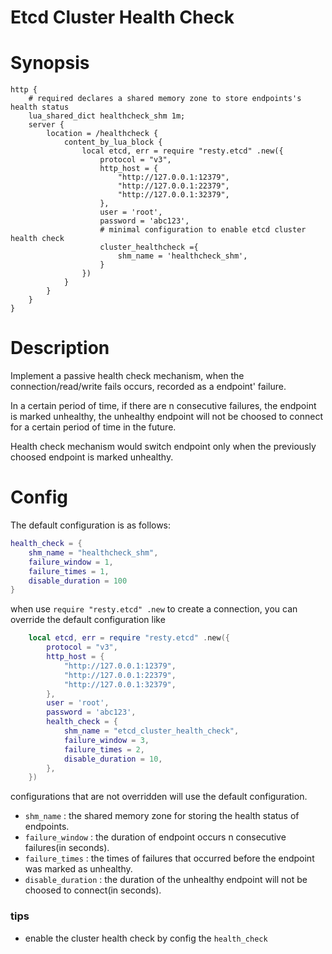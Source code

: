 Etcd Cluster Health Check
========

Synopsis
========

```nginx
http {
    # required declares a shared memory zone to store endpoints's health status
    lua_shared_dict healthcheck_shm 1m;
    server {
        location = /healthcheck {
            content_by_lua_block {
                local etcd, err = require "resty.etcd" .new({
                    protocol = "v3",
                    http_host = {
                        "http://127.0.0.1:12379", 
                        "http://127.0.0.1:22379",
                        "http://127.0.0.1:32379",
                    },
                    user = 'root',
                    password = 'abc123',
                    # minimal configuration to enable etcd cluster health check
                    cluster_healthcheck ={
                        shm_name = 'healthcheck_shm',
                    }
                })
            }
        }
    }
}
```

Description
========

Implement a passive health check mechanism, when the connection/read/write fails occurs, recorded as a endpoint' failure.

In a certain period of time, if there are n consecutive failures, the endpoint is marked unhealthy,  the unhealthy endpoint will not be choosed to connect for a certain period of time in the future. 

Health check mechanism would switch endpoint only when the previously choosed endpoint is marked unhealthy.

Config
========

The default configuration is as follows:

```lua
health_check = {
    shm_name = "healthcheck_shm",
    failure_window = 1,
    failure_times = 1,
    disable_duration = 100
}
```

when use `require "resty.etcd" .new` to create a connection, you can override the default configuration like

```lua
    local etcd, err = require "resty.etcd" .new({
        protocol = "v3",
        http_host = {
            "http://127.0.0.1:12379",
            "http://127.0.0.1:22379",
            "http://127.0.0.1:32379",
        },
        user = 'root',
        password = 'abc123',
        health_check = {
        	shm_name = "etcd_cluster_health_check",
        	failure_window = 3,
        	failure_times = 2,
       		disable_duration = 10,
        },
    })
```

configurations that are not overridden will use the default configuration.

- `shm_name` : the shared memory zone for storing the health status of endpoints.
- `failure_window` : the duration of endpoint occurs n consecutive failures(in seconds).
- `failure_times` : the times of failures that occurred before the endpoint was marked as unhealthy.
- `disable_duration` : the duration of the unhealthy endpoint will not be choosed to connect(in seconds).

### tips
- enable the cluster health check by config the `health_check`
